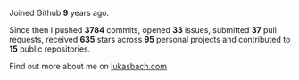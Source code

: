 Joined Github **9** years ago.

Since then I pushed **3784** commits, opened **33** issues, submitted **37** pull requests, received **635** stars across **95** personal projects and contributed to **15** public repositories.

Find out more about me on [lukasbach.com](https://lukasbach.com)

